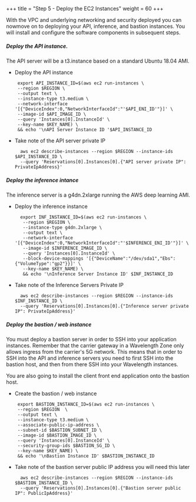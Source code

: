 +++
title = "Step 5 - Deploy the EC2 Instances"
weight = 60
+++

With the VPC and underlying networking and security deployed you can nowmove on to deploying your API, inference, and bastion instances.   You will install and configure the software components in subsequent steps. 

##### Deploy the API instance. 

The API server will be a t3.instance based on a standard Ubuntu 18.04 AMI.

*  Deploy the API instance

        export API_INSTANCE_ID=$(aws ec2 run-instances \
        --region $REGION \
        --output text \
        --instance-type t3.medium \
        --network-interface '[{"DeviceIndex":0,"NetworkInterfaceId":"'$API_ENI_ID'"}]' \
        --image-id $API_IMAGE_ID \
        --query 'Instances[0].InstanceId' \
        --key-name $KEY_NAME) \
        && echo '\nAPI Server Instance ID '$API_INSTANCE_ID

* Take note of the API server private IP

        aws ec2 describe-instances --region $REGION --instance-ids $API_INSTANCE_ID \
        --query 'Reservations[0].Instances[0].{"API server private IP": PrivateIpAddress}'  


##### Deploy the inference intance

The inference server is a g4dn.2xlarge running the AWS deep learning AMI.

* Deploy the inference instance

        export INF_INSTANCE_ID=$(aws ec2 run-instances \
         --region $REGION \
         --instance-type g4dn.2xlarge \
         --output text \
         --network-interface '[{"DeviceIndex":0,"NetworkInterfaceId":"'$INFERENCE_ENI_ID'"}]' \
         --image-id $INFERENCE_IMAGE_ID \
         --query 'Instances[0].InstanceId' \
         --block-device-mappings '[{"DeviceName":"/dev/sda1","Ebs":{"VolumeType":"gp2"}}]' \
         --key-name $KEY_NAME) \
         && echo '\nInference Server Instance ID' $INF_INSTANCE_ID

* Take note of the Inference Servers Private IP

        aws ec2 describe-instances --region $REGION --instance-ids $INF_INSTANCE_ID \
        --query 'Reservations[0].Instances[0].{"Inference server private IP": PrivateIpAddress}'      

##### Deploy the bastion / web instance

You must deploy a bastion server in order to SSH into your application
instances. Remember that the carrier gateway in a Wavelength Zone only
allows ingress from the carrier's 5G network. This means that in order
to SSH into the API and inference servers you need to first SSH into the
bastion host, and then from there SSH into your Wavelength instances. 

You are also going to install the client front end application onto the
bastion host. 

*  Create the bastion / web instance

        export BASTION_INSTANCE_ID=$(aws ec2 run-instances \
        --region $REGION  \
        --output text \
        --instance-type t3.medium \
        --associate-public-ip-address \
        --subnet-id $BASTION_SUBNET_ID \
        --image-id $BASTION_IMAGE_ID \
        --query 'Instances[0].InstanceId' \
        --security-group-ids $BASTION_SG_ID \
        --key-name $KEY_NAME) \
        && echo '\nBastion Instance ID' $BASTION_INSTANCE_ID

* Take note of the bastion server public IP address you will need this later

        aws ec2 describe-instances --region $REGION --instance-ids $BASTION_INSTANCE_ID \
        --query 'Reservations[0].Instances[0].{"Bastion server public IP": PublicIpAddress}' 
